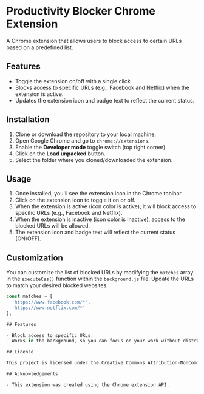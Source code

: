 # Productivity Blocker Chrome Extension

A Chrome extension that allows users to block access to certain URLs based on a predefined list.

## Features

- Toggle the extension on/off with a single click.
- Blocks access to specific URLs (e.g., Facebook and Netflix) when the extension is active.
- Updates the extension icon and badge text to reflect the current status.

## Installation

1. Clone or download the repository to your local machine.
2. Open Google Chrome and go to `chrome://extensions`.
3. Enable the **Developer mode** toggle switch (top right corner).
4. Click on the **Load unpacked** button.
5. Select the folder where you cloned/downloaded the extension.

## Usage

1. Once installed, you'll see the extension icon in the Chrome toolbar.
2. Click on the extension icon to toggle it on or off.
3. When the extension is active (icon color is active), it will block access to specific URLs (e.g., Facebook and Netflix).
4. When the extension is inactive (icon color is inactive), access to the blocked URLs will be allowed.
5. The extension icon and badge text will reflect the current status (ON/OFF).

## Customization

You can customize the list of blocked URLs by modifying the `matches` array in the `executeCss()` function within the `background.js` file. Update the URLs to match your desired blocked websites.

```javascript
const matches = [
  'https://www.facebook.com/*',
  'https://www.netflix.com/*'
];

## Features

- Block access to specific URLs.
- Works in the background, so you can focus on your work without distractions.

## License

This project is licensed under the Creative Commons Attribution-NonCommercial License. See the LICENSE file for details.

## Acknowledgements

- This extension was created using the Chrome extension API.
